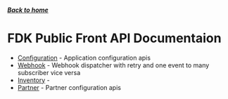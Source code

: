##### [Back to home](../../README.md)

# FDK Public Front API Documentaion


* [Configuration](CONFIGURATION.md) - Application configuration apis 
* [Webhook](WEBHOOK.md) - Webhook dispatcher with retry and one event to many subscriber vice versa 
* [Inventory](INVENTORY.md) -  
* [Partner](PARTNER.md) - Partner configuration apis 